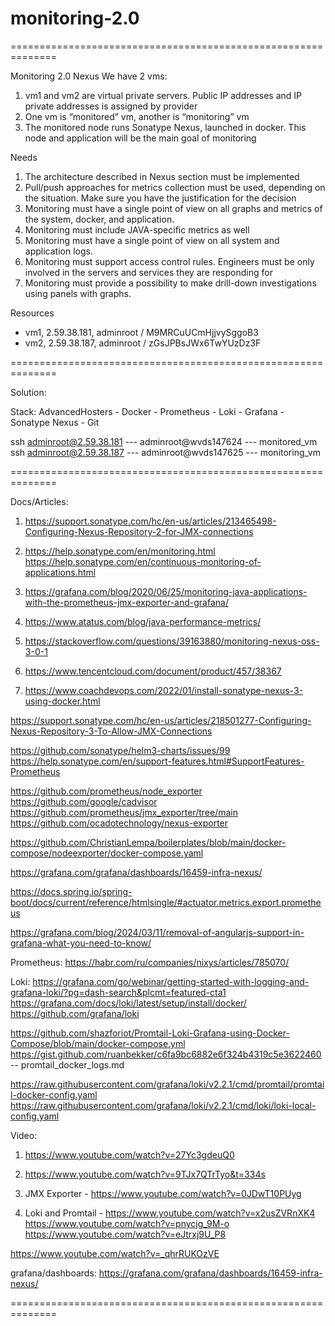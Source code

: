 # monitoring-2.0

==============================================================

Monitoring 2.0
Nexus
We have 2 vms:
1. vm1 and vm2 are virtual private servers. Public IP addresses and IP private addresses
is assigned by provider
2. One vm is “monitored” vm, another is “monitoring” vm
3. The monitored node runs Sonatype Nexus, launched in docker. This node and
application will be the main goal of monitoring

Needs
1. The architecture described in Nexus section must be implemented
2. Pull/push approaches for metrics collection must be used, depending on the situation.
Make sure you have the justification for the decision
3. Monitoring must have a single point of view on all graphs and metrics of the system,
docker, and application.
4. Monitoring must include JAVA-specific metrics as well
5. Monitoring must have a single point of view on all system and application logs.
6. Monitoring must support access control rules. Engineers must be only involved in the
servers and services they are responding for
7. Monitoring must provide a possibility to make drill-down investigations using panels with
graphs.

Resources
- vm1, 2.59.38.181, adminroot / M9MRCuUCmHjjvySggoB3
- vm2, 2.59.38.187, adminroot / zGsJPBsJWx6TwYUzDz3F

==============================================================

Solution:

Stack:
AdvancedHosters - Docker - Prometheus - Loki - Grafana - Sonatype Nexus - Git

ssh adminroot@2.59.38.181  ---  adminroot@wvds147624  ---  monitored_vm
ssh adminroot@2.59.38.187  ---  adminroot@wvds147625  ---  monitoring_vm

==============================================================

Docs/Articles:

1. https://support.sonatype.com/hc/en-us/articles/213465498-Configuring-Nexus-Repository-2-for-JMX-connections
2. https://help.sonatype.com/en/monitoring.html
   https://help.sonatype.com/en/continuous-monitoring-of-applications.html

3. https://grafana.com/blog/2020/06/25/monitoring-java-applications-with-the-prometheus-jmx-exporter-and-grafana/

4. https://www.atatus.com/blog/java-performance-metrics/
5. https://stackoverflow.com/questions/39163880/monitoring-nexus-oss-3-0-1
6. https://www.tencentcloud.com/document/product/457/38367

7. https://www.coachdevops.com/2022/01/install-sonatype-nexus-3-using-docker.html

https://support.sonatype.com/hc/en-us/articles/218501277-Configuring-Nexus-Repository-3-To-Allow-JMX-Connections

https://github.com/sonatype/helm3-charts/issues/99
https://help.sonatype.com/en/support-features.html#SupportFeatures-Prometheus



https://github.com/prometheus/node_exporter
https://github.com/google/cadvisor
https://github.com/prometheus/jmx_exporter/tree/main
https://github.com/ocadotechnology/nexus-exporter

https://github.com/ChristianLempa/boilerplates/blob/main/docker-compose/nodeexporter/docker-compose.yaml

https://grafana.com/grafana/dashboards/16459-infra-nexus/

https://docs.spring.io/spring-boot/docs/current/reference/htmlsingle/#actuator.metrics.export.prometheus

https://grafana.com/blog/2024/03/11/removal-of-angularjs-support-in-grafana-what-you-need-to-know/


Prometheus:
https://habr.com/ru/companies/nixys/articles/785070/

Loki:
https://grafana.com/go/webinar/getting-started-with-logging-and-grafana-loki/?pg=dash-search&plcmt=featured-cta1
https://grafana.com/docs/loki/latest/setup/install/docker/
https://github.com/grafana/loki



https://github.com/shazforiot/Promtail-Loki-Grafana-using-Docker-Compose/blob/main/docker-compose.yml
https://gist.github.com/ruanbekker/c6fa9bc6882e6f324b4319c5e3622460 -- promtail_docker_logs.md

https://raw.githubusercontent.com/grafana/loki/v2.2.1/cmd/promtail/promtail-docker-config.yaml
https://raw.githubusercontent.com/grafana/loki/v2.2.1/cmd/loki/loki-local-config.yaml


Video:

1. https://www.youtube.com/watch?v=27Yc3gdeuQ0
2. https://www.youtube.com/watch?v=9TJx7QTrTyo&t=334s

3. JMX Exporter - https://www.youtube.com/watch?v=0JDwT10PUyg
4. Loki and Promtail - https://www.youtube.com/watch?v=x2usZVRnXK4
https://www.youtube.com/watch?v=pnycjg_9M-o
https://www.youtube.com/watch?v=eJtrxj9U_P8


https://www.youtube.com/watch?v=_qhrRUKOzVE


grafana/dashboards:
https://grafana.com/grafana/dashboards/16459-infra-nexus/

==============================================================

